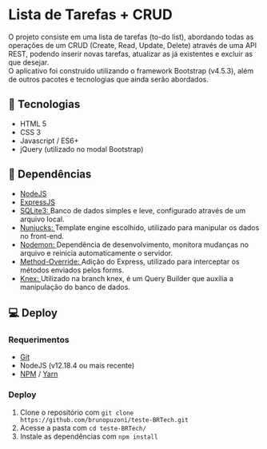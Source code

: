 # Lista de Tarefas + CRUD </h1>

O projeto consiste em uma lista de tarefas (to-do list), abordando todas as operações de um CRUD (Create, Read, Update, Delete) através de uma API REST, podendo inserir novas tarefas, atualizar as já existentes e excluir as que desejar. <br>
O aplicativo foi construído utilizando o framework Bootstrap (v4.5.3), além de outros pacotes e tecnologias que ainda serão abordados. 

## :speech_balloon: Tecnologias 
 
 * HTML 5
 * CSS 3
 * Javascript / ES6+
 * jQuery (utilizado no modal Bootstrap)
 
## :wrench: Dependências

* [NodeJS](https://nodejs.org/)
* [ExpressJS](https://expressjs.com/)
* [SQLite3: ](https://www.npmjs.com/package/sqlite3) Banco de dados simples e leve, configurado através de um arquivo local.
* [Nunjucks: ](https://mozilla.github.io/nunjucks/) Template engine escolhido, utilizado para manipular os dados no front-end.
* [Nodemon: ](https://nodemon.io/) Dependência de desenvolvimento, monitora mudanças no arquivo e reinicia automaticamente o servidor.
* [Method-Override: ](https://www.npmjs.com/package/method-override) Adição do Express, utilizado para interceptar os métodos enviados pelos forms.
* [Knex: ](http://knexjs.org/) Utilizado na branch knex, é um Query Builder que auxilia a manipulação do banco de dados.

## :computer: Deploy

### Requerimentos 

* [Git](https://git-scm.com/)
* NodeJS (v12.18.4 ou mais recente)
* [NPM](https://www.npmjs.com/) / [Yarn](https://yarnpkg.com/)

### Deploy

1. Clone o repositório com ```git clone https://github.com/brunopuzoni/teste-BRTech.git```
2. Acesse a pasta com ```cd teste-BRTech/```
3. Instale as dependências com ```npm install```
